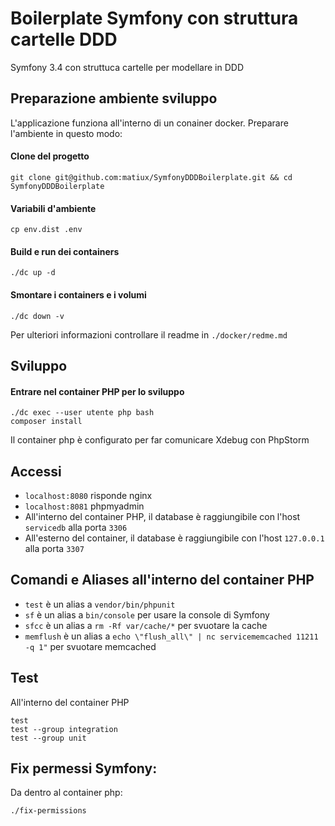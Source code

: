 Boilerplate Symfony con struttura cartelle DDD
========================

Symfony 3.4 con struttuca cartelle per modellare in DDD

## Preparazione ambiente sviluppo
L'applicazione funziona all'interno di un conainer docker. Preparare l'ambiente in questo modo:

#### Clone del progetto
```
git clone git@github.com:matiux/SymfonyDDDBoilerplate.git && cd SymfonyDDDBoilerplate
```

#### Variabili d'ambiente
```
cp env.dist .env
```
#### Build e run dei containers
```
./dc up -d
```
#### Smontare i containers e i volumi
```
./dc down -v
```
Per ulteriori informazioni controllare il readme in `./docker/redme.md`
## Sviluppo

#### Entrare nel container PHP per lo sviluppo
```
./dc exec --user utente php bash
composer install
```
Il container php è configurato per far comunicare Xdebug con PhpStorm

## Accessi

* `localhost:8080` risponde nginx
* `localhost:8081` phpmyadmin
* All'interno del container PHP, il database è raggiungibile con l'host `servicedb` alla porta `3306`
* All'esterno del container, il database è raggiungibile con l'host `127.0.0.1` alla porta `3307`

## Comandi e Aliases all'interno del container PHP

* `test` è un alias a `vendor/bin/phpunit`
* `sf` è un alias a `bin/console` per usare la console di Symfony
* `sfcc` è un alias a `rm -Rf var/cache/*` per svuotare la cache
* `memflush` è un alias a `echo \"flush_all\" | nc servicememcached 11211 -q 1"` per svuotare memcached

## Test
All'interno del container PHP
```
test
test --group integration
test --group unit
```

## Fix permessi Symfony:

Da dentro al container php:

```
./fix-permissions
```
